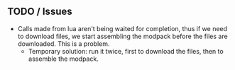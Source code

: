 ## TODO / Issues

- Calls made from lua aren't being waited for completion, thus if we need to download files, we start assembling the modpack before the files are downloaded. This is a problem.
  - Temporary solution: run it twice, first to download the files, then to assemble the modpack.